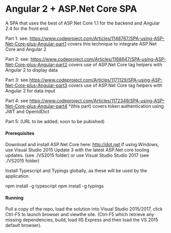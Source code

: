 # Angular 2 + ASP.Net Core SPA

A SPA that uses the best of ASP.Net Core 1.1 for the backend and Angular 2.4 for the front end.

Part 1: see: https://www.codeproject.com/Articles/1148767/SPA-using-ASP-Net-Core-plus-Angular-part1
covers this technique to integrate ASP.Net Core and Angular 2

Part 2: see: https://www.codeproject.com/Articles/1168647/SPA-using-ASP-Net-Core-plus-Angular-part2
covers use of ASP.Net Core tag helpers with Angular 2 to display data

Part 3: see https://www.codeproject.com/Articles/1171129/SPA-using-ASP-Net-Core-plus-Angular-part3
covers use of ASP.Net Core tag helpers with Angular 2 for data input

Part 4: see https://www.codeproject.com/Articles/1172349/SPA-using-ASP-Net-Core-plus-Angular-part4
*(this part) covers token authentication using JWT and OpenIdDict 


Part 5: (URL to be added; soon to be pubished)

#### Prerequisites

Download and install ASP.Net Core here: http://dot.net 
If using Windows, use Visual Studio 2015 Update 3 with the latest ASP.Net core tooling updates. (see ./VS2015 folder)
or use Visual Studio Studio 2017 (see ./VS2015 folder)

Install Typescript and Typings globally, as these will be used by the application.

npm install -g typescript
npm install -g typings 
  
#### Running

Pull a copy of the repo, load the solution into Visual Studio 2015/2017, click Ctrl-F5 to launch browser and viewthe site.
(Ctrl-F5 which retrieve any missing dependencies, build, load IIS Express and then load the VS 2015 default browser).
